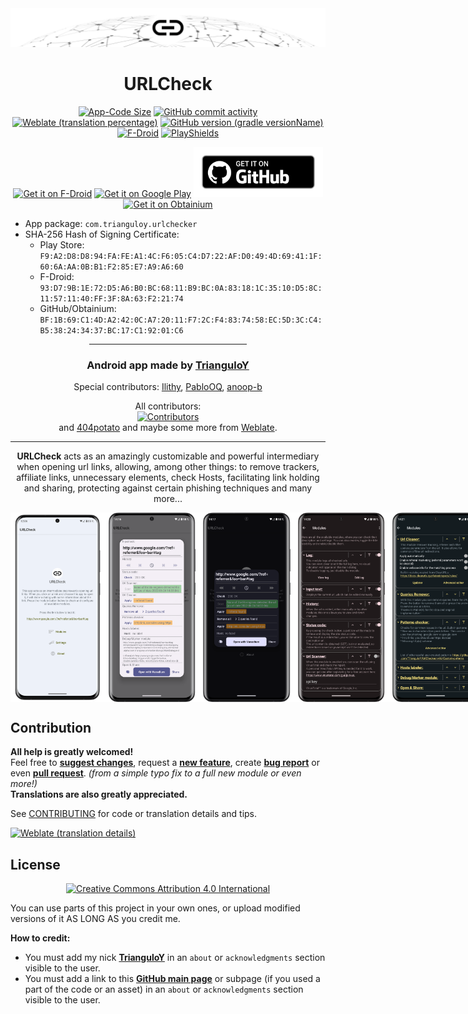 <div align="center">

<!-- ---------- Header ---------- -->
<img src="./docs/featured.png">
<!-- Original background with CC0 from https://www.maxpixel.net/Digital-Network-Internet-Communication-Connections-3537400 -->

<!-- title -->

# URLCheck

<!-- ---------- Badges ---------- -->
[![App-Code Size](https://img.shields.io/github/languages/code-size/trianguloy/urlchecker.svg)](https://api.github.com/repos/TrianguloY/UrlChecker)
[![GitHub commit activity](https://img.shields.io/github/commit-activity/m/TrianguloY/UrlChecker)](https://github.com/TrianguloY/UrlChecker/pulse/monthly)
[![Weblate (translation percentage)](https://hosted.weblate.org/widgets/urlcheck/-/svg-badge.svg)](https://hosted.weblate.org/engage/urlcheck/)
[![GitHub version (gradle versionName)](https://img.shields.io/badge/dynamic/json?label=Latest%20version&color=white&query=version&url=https%3A%2F%2Fgithub.com%2FTrianguloY%2FUrlChecker%2Freleases%2Fdownload%2Flatest%2Fshields.json)](https://github.com/TrianguloY/UrlChecker/blob/master/app/build.gradle)
[![F-Droid](https://img.shields.io/f-droid/v/com.trianguloy.urlchecker?label=F-Droid%20version)](https://gitlab.com/fdroid/fdroiddata/-/blob/master/metadata/com.trianguloy.urlchecker.yml)
[![PlayShields](https://img.shields.io/endpoint?color=green&url=https%3A%2F%2Fplay.cuzi.workers.dev%2Fplay%3Fi%3Dcom.trianguloy.urlchecker%26l%3DPlay%2520Store%2520version%26m%3Dv%24version)](https://play.google.com/store/apps/details?id=com.trianguloy.urlchecker)
<!-- ---------- Download ---------- -->
[<img src="https://fdroid.gitlab.io/artwork/badge/get-it-on.png"
alt="Get it on F-Droid"
height="80">](https://f-droid.org/packages/com.trianguloy.urlchecker)
[<img src="https://play.google.com/intl/en_us/badges/images/generic/en-play-badge.png"
alt="Get it on Google Play"
height="80">](https://play.google.com/store/apps/details?id=com.trianguloy.urlchecker)
[<img src="./docs/badge_github.png"
alt="Get it on GitHub"
height="80">](https://github.com/TrianguloY/URLCheck/releases/latest/)
[<img src="https://github.com/user-attachments/assets/713d71c5-3dec-4ec4-a3f2-8d28d025a9c6"
alt="Get it on Obtainium"
height="80">](https://apps.obtainium.imranr.dev/redirect?r=obtainium://app/%7B%22id%22%3A%22com.trianguloy.urlchecker%22%2C%22url%22%3A%22https%3A%2F%2Fgithub.com%2FTrianguloY%2FURLCheck%22%2C%22author%22%3A%22TrianguloY%22%2C%22name%22%3A%22URLCheck%22%2C%22preferredApkIndex%22%3A0%2C%22additionalSettings%22%3A%22%7B%5C%22includePrereleases%5C%22%3Afalse%2C%5C%22fallbackToOlderReleases%5C%22%3Atrue%2C%5C%22filterReleaseTitlesByRegEx%5C%22%3A%5C%22%5C%22%2C%5C%22filterReleaseNotesByRegEx%5C%22%3A%5C%22%5C%22%2C%5C%22verifyLatestTag%5C%22%3Afalse%2C%5C%22dontSortReleasesList%5C%22%3Afalse%2C%5C%22useLatestAssetDateAsReleaseDate%5C%22%3Afalse%2C%5C%22releaseTitleAsVersion%5C%22%3Afalse%2C%5C%22trackOnly%5C%22%3Afalse%2C%5C%22versionExtractionRegEx%5C%22%3A%5C%22%5C%22%2C%5C%22matchGroupToUse%5C%22%3A%5C%22%5C%22%2C%5C%22versionDetection%5C%22%3Atrue%2C%5C%22releaseDateAsVersion%5C%22%3Afalse%2C%5C%22useVersionCodeAsOSVersion%5C%22%3Afalse%2C%5C%22apkFilterRegEx%5C%22%3A%5C%22%5C%22%2C%5C%22invertAPKFilter%5C%22%3Afalse%2C%5C%22autoApkFilterByArch%5C%22%3Atrue%2C%5C%22appName%5C%22%3A%5C%22%5C%22%2C%5C%22shizukuPretendToBeGooglePlay%5C%22%3Afalse%2C%5C%22allowInsecure%5C%22%3Afalse%2C%5C%22exemptFromBackgroundUpdates%5C%22%3Afalse%2C%5C%22skipUpdateNotifications%5C%22%3Afalse%2C%5C%22about%5C%22%3A%5C%22%5C%22%2C%5C%22refreshBeforeDownload%5C%22%3Afalse%7D%22%2C%22overrideSource%22%3Anull%7D)

</div>

- App package: `com.trianguloy.urlchecker`
- SHA-256 Hash of Signing Certificate:
  - Play Store: `F9:A2:D8:D8:94:FA:FE:A1:4C:F6:05:C4:D7:22:AF:D0:49:4D:69:41:1F:60:6A:AA:0B:B1:F2:85:E7:A9:A6:60`
  - F-Droid: `93:D7:9B:1E:72:D5:A6:B0:BC:68:11:B9:BC:0A:83:18:1C:35:10:D5:8C:11:57:11:40:FF:3F:8A:63:F2:21:74`
  - GitHub/Obtainium: `BF:1B:69:C1:4D:A2:42:0C:A7:20:11:F7:2C:F4:83:74:58:EC:5D:3C:C4:B5:38:24:34:37:BC:17:C1:92:01:C6`

<div align="center">

<hr width="50%">

<!-- contributors -->

### Android app made by [TrianguloY](https://github.com/TrianguloY)

Special contributors: [Ilithy](https://github.com/Ilithy), [PabloOQ](https://github.com/PabloOQ), [anoop-b](https://github.com/anoop-b)

All contributors: \
[![Contributors](https://contrib.rocks/image?repo=TrianguloY/UrlChecker&anon=1)](https://github.com/TrianguloY/UrlChecker/graphs/contributors) \
and [404potato](https://github.com/404potato) and maybe some more from [Weblate](https://hosted.weblate.org/engage/urlcheck/).

<hr>

<!-- ---------- Description ---------- -->
**URLCheck** acts as an amazingly customizable and powerful intermediary when opening url links, allowing, among other things:
to remove trackers, affiliate links, unnecessary elements, check Hosts, facilitating link holding and sharing, protecting against certain phishing techniques and many more...


<!-- ---------- Screenshots ---------- -->
<div style="display: flex;">
  <img src="app/src/main/play/listings/en-US/graphics/phone-screenshots/1-title.png" width=30%>
  <img src="app/src/main/play/listings/en-US/graphics/phone-screenshots/2-dialog.png" width=30%>
  <img src="app/src/main/play/listings/en-US/graphics/phone-screenshots/3-dialog.png" width=30%>
  <img src="app/src/main/play/listings/en-US/graphics/phone-screenshots/4-modules.png" width=30%>
  <img src="app/src/main/play/listings/en-US/graphics/phone-screenshots/5-modules.png" width=30%>
  <img src="app/src/main/play/listings/en-US/graphics/phone-screenshots/6-modules.png" width=30%>
  <img src="app/src/main/play/listings/en-US/graphics/phone-screenshots/7-modules.png" width=30%>
  <img src="app/src/main/play/listings/en-US/graphics/phone-screenshots/8-settings.png" width=30%>
</div>

</div>



<!-- ---------- Contribution & contributors ---------- -->

## Contribution

**All help is greatly welcomed!**  
Feel free to [**suggest changes**](https://github.com/TrianguloY/UrlChecker/issues/new), request a [**new feature**](https://github.com/TrianguloY/UrlChecker/issues/new?assignees=&labels=enhancement&template=feature_request.md&title=), create [**bug report**](https://github.com/TrianguloY/UrlChecker/issues/new?assignees=&labels=bug&template=bug_report.md&title=) or even [**pull request**](https://help.github.com/articles/about-pull-requests/). _(from a simple typo fix to a full new module or even more!)_  
**Translations are also greatly appreciated.**

See [CONTRIBUTING](docs/CONTRIBUTING.md) for code or translation details and tips.

[![Weblate (translation details)](https://hosted.weblate.org/widgets/urlcheck/-/multi-auto.svg)](https://hosted.weblate.org/engage/urlcheck/)


<!-- ---------- License ---------- -->

## License

<div align="center">

[<img src="https://mirrors.creativecommons.org/presskit/buttons/88x31/png/by.png"
alt="Creative Commons Attribution 4.0 International"
height="40">](http://creativecommons.org/licenses/by/4.0/)

</div>

You can use parts of this project in your own ones, or upload modified versions of it AS LONG AS you credit me.

**How to credit:**

- You must add my nick [**TrianguloY**](https://github.com/TrianguloY/) in an `about` or `acknowledgments` section visible to the user.
- You must add a link to this [**GitHub main page**](https://github.com/TrianguloY/UrlChecker) or subpage (if you used a part of the code or an asset) in an `about` or `acknowledgments` section visible to the user.
